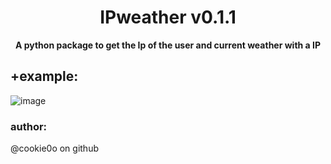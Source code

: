 <div align=center>
  
  # IPweather v0.1.1
  
  **A python package to get the Ip of the user and current weather with a IP**
</div>

## +example:
![image](https://user-images.githubusercontent.com/81589649/175363389-1b83aed4-5634-409a-b587-5cfcbdd213d1.png)

### author:
@cookie0o on github
